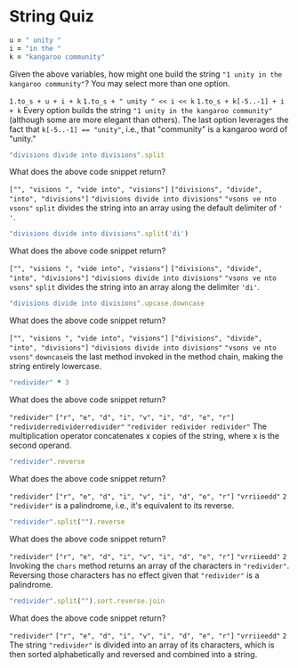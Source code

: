 # String Quiz

```ruby
u = " unity "
i = "in the "
k = "kangaroo community"
```

<quiz>
  <question multiple>
      <p>Given the above variables, how might one build the string <code>"1 unity in the kangaroo community"</code>? You may select more than one option.</p>
      <answer correct><code>1.to_s + u + i + k</code></answer>
      <answer correct><code>1.to_s + " unity " << i << k</code></answer>
      <answer correct><code>1.to_s + k[-5..-1] + i + k</code></answer>
      <explanation>Every option builds the string <code>"1 unity in the kangaroo community"</code> (although some are more elegant than others). The last option leverages the fact that <code>k[-5..-1] == "unity"</code>, i.e., that "community" is a kangaroo word of "unity."</explanation>
  </question>
</quiz>


```ruby
"divisions divide into divisions".split
```

<quiz>
  <question>
      <p>What does the above code snippet return?</p>
      <answer><code>["", "visions ", "vide into", "visions"]</code></answer>
      <answer correct><code>["divisions", "divide", "into", "divisions"]</code></answer>
      <answer><code>"divisions divide into divisions"</code></answer>
      <answer><code>"vsons ve nto vsons"</code></answer>
      <explanation><code>split</code> divides the string into an array using the default delimiter of <code>' '</code>.</explanation>
  </question>
</quiz>


```ruby
"divisions divide into divisions".split('di')
```

<quiz>
  <question>
      <p>What does the above code snippet return?</p>
      <answer correct><code>["", "visions ", "vide into", "visions"]</code></answer>
      <answer><code>["divisions", "divide", "into", "divisions"]</code></answer>
      <answer><code>"divisions divide into divisions"</code></answer>
      <answer><code>"vsons ve nto vsons"</code></answer>
      <explanation><code>split</code> divides the string into an array along the delimiter <code>'di'</code>.</explanation>
  </question>
</quiz>


```ruby
"divisions divide into divisions".upcase.downcase
```

<quiz>
  <question>
      <p>What does the above code snippet return?</p>
      <answer><code>["", "visions ", "vide into", "visions"]</code></answer>
      <answer><code>["divisions", "divide", "into", "divisions"]</code></answer>
      <answer correct><code>"divisions divide into divisions"</code></answer>
      <answer><code>"vsons ve nto vsons"</code></answer>
      <explanation><code>downcase</code>is the last method invoked in the method chain, making the string
      entirely lowercase.</explanation>
  </question>
</quiz>

```ruby
"redivider" * 3
```

<quiz>
  <question>
      <p>What does the above code snippet return?</p>
      <answer><code>"redivider"</code></answer>
      <answer><code>["r", "e", "d", "i", "v", "i", "d", "e", "r"]</code></answer>
      <answer correct><code>"redividerredividerredivider"</code></answer>
      <answer><code>"redivider redivider redivider"</code></answer>
      <explanation>The multiplication operator concatenates x copies of the string, where x is the second operand.</explanation>
  </question>
</quiz>


```ruby
"redivider".reverse
```

<quiz>
  <question>
      <p>What does the above code snippet return?</p>
      <answer correct><code>"redivider"</code></answer>
      <answer><code>["r", "e", "d", "i", "v", "i", "d", "e", "r"]</code></answer>
      <answer><code>"vrriieedd"</code></answer>
      <answer><code>2</code></answer>
      <explanation><code>"redivider"</code> is a palindrome, i.e., it's equivalent to its reverse.</explanation>
  </question>
</quiz>


```ruby
"redivider".split("").reverse
```

<quiz>
  <question>
      <p>What does the above code snippet return?</p>
      <answer><code>"redivider"</code></answer>
      <answer correct><code>["r", "e", "d", "i", "v", "i", "d", "e", "r"]</code></answer>
      <answer><code>"vrriieedd"</code></answer>
      <answer><code>2</code></answer>
      <explanation>Invoking the <code>chars</code> method returns an array of the characters in <code>"redivider"</code>. Reversing those characters has no effect given that <code>"redivider"</code> is a palindrome.</explanation>
  </question>
</quiz>


```ruby
"redivider".split("").sort.reverse.join
```

<quiz>
  <question>
      <p>What does the above code snippet return?</p>
      <answer><code>"redivider"</code></answer>
      <answer><code>["r", "e", "d", "i", "v", "i", "d", "e", "r"]</code></answer>
      <answer correct><code>"vrriieedd"</code></answer>
      <answer><code>2</code></answer>
      <explanation>The string <code>"redivider"</code> is divided into an array of its characters, which is then
      sorted alphabetically and reversed and combined into a string.</explanation>
  </question>
</quiz>
